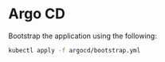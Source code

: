 # Argo CD

Bootstrap the application using the following:

```bash
kubectl apply -f argocd/bootstrap.yml
```